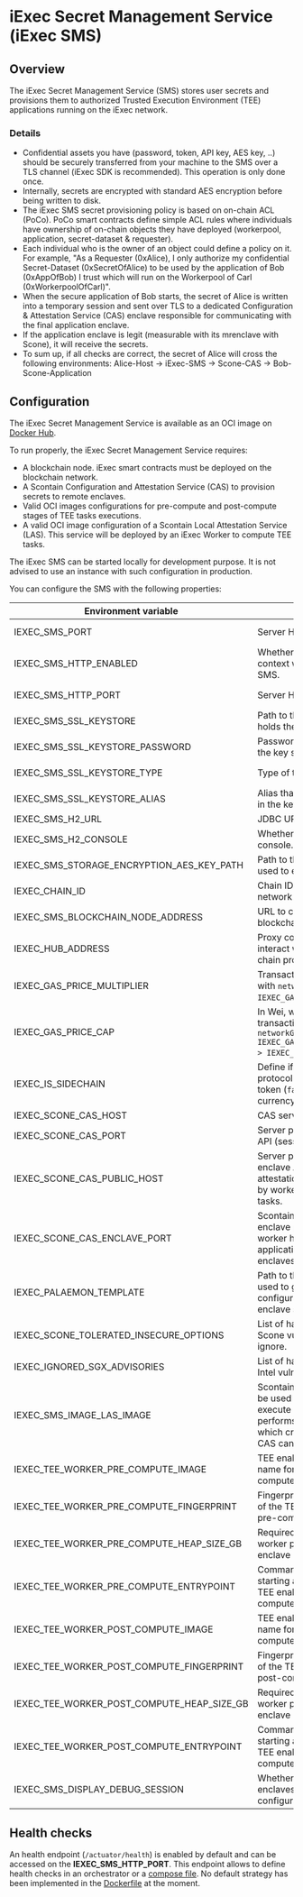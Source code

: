 # iExec Secret Management Service (iExec SMS)

## Overview

The iExec Secret Management Service (SMS) stores user secrets and provisions them to authorized Trusted Execution Environment (TEE) applications running on the iExec network.

### Details

* Confidential assets you have (password, token, API key, AES key, ..) should be securely transferred from your machine to the SMS over a TLS channel (iExec SDK is recommended). This operation is only done once.
* Internally, secrets are encrypted with standard AES encryption before being written to disk. 
* The iExec SMS secret provisioning policy is based on on-chain ACL (PoCo). PoCo smart contracts define simple ACL rules where individuals have ownership of on-chain objects they have deployed (workerpool, application, secret-dataset & requester).
* Each individual who is the owner of an object could define a policy on it. For example, "As a Requester (0xAlice), I only authorize my confidential Secret-Dataset (0xSecretOfAlice) to be used by the application of Bob (0xAppOfBob) I trust which will run on the Workerpool of Carl (0xWorkerpoolOfCarl)".
* When the secure application of Bob starts, the secret of Alice is written into a temporary session and sent over TLS to a dedicated  Configuration & Attestation Service (CAS) enclave responsible for communicating with the final application enclave.
* If the application enclave is legit (measurable with its mrenclave with Scone), it will receive the secrets.
* To sum up, if all checks are correct, the secret of Alice will cross the following environments: Alice-Host -> iExec-SMS -> Scone-CAS -> Bob-Scone-Application

## Configuration

The iExec Secret Management Service is available as an OCI image on [Docker Hub](https://hub.docker.com/r/iexechub/iexec-sms/tags).

To run properly, the iExec Secret Management Service requires:
* A blockchain node. iExec smart contracts must be deployed on the blockchain network.
* A Scontain Configuration and Attestation Service (CAS) to provision secrets to remote enclaves.
* Valid OCI images configurations for pre-compute and post-compute stages of TEE tasks executions.
* A valid OCI image configuration of a Scontain Local Attestation Service (LAS).
  This service will be deployed by an iExec Worker to compute TEE tasks.

The iExec SMS can be started locally for development purpose.
It is not advised to use an instance with such configuration in production.

You can configure the SMS with the following properties:

| Environment variable | Description | Type | Default value |
| --- | --- | --- | --- |
| IEXEC_SMS_PORT | Server HTTPS port. | Positive integer | `15443` |
| IEXEC_SMS_HTTP_ENABLED | Whether to start an http context when starting the SMS. | Boolean | `true` |
| IEXEC_SMS_HTTP_PORT | Server HTTP port. | Positive integer | `13300` |
| IEXEC_SMS_SSL_KEYSTORE | Path to the key store that holds the SSL certificate. | String | `src/main/resources/ssl-keystore-dev.p12` |
| IEXEC_SMS_SSL_KEYSTORE_PASSWORD | Password used to access the key store. | String | `whatever` |
| IEXEC_SMS_SSL_KEYSTORE_TYPE | Type of the key store. | Positive integer | `PKCS12` |
| IEXEC_SMS_SSL_KEYSTORE_ALIAS | Alias that identifies the key in the key store. | String | `iexec-core` |
| IEXEC_SMS_H2_URL | JDBC URL of the database. | URL | `jdbc:h2:file:/tmp/h2/sms-h2` |
| IEXEC_SMS_H2_CONSOLE | Whether to enable the H2 console. | Boolean | `false` |
| IEXEC_SMS_STORAGE_ENCRYPTION_AES_KEY_PATH  | Path to the key created and used to encrypt secrets. | String | `src/main/resources/iexec-sms-aes.key` |
| IEXEC_CHAIN_ID | Chain ID of the blockchain network to connect. | Positive integer | `17` |
| IEXEC_SMS_BLOCKCHAIN_NODE_ADDRESS | URL to connect to the blockchain node. | URL | `http://localhost:8545` |
| IEXEC_HUB_ADDRESS | Proxy contract address to interact with the iExec on-chain protocol. | String | `0xBF6B2B07e47326B7c8bfCb4A5460bef9f0Fd2002` |
| IEXEC_GAS_PRICE_MULTIPLIER | Transactions will be sent with `networkGasPrice * IEXEC_GAS_PRICE_MULTIPLIER`. | Float | `1.0` |
| IEXEC_GAS_PRICE_CAP | In Wei, will be used for transactions if `networkGasPrice * IEXEC_GAS_PRICE_MULTIPLIER > IEXEC_GAS_PRICE_CAP`. | Integer | `22000000000` |
| IEXEC_IS_SIDECHAIN | Define if iExec on-chain protocol is built on top of token (`false`) or native currency (`true`). | Boolean | `false` |
| IEXEC_SCONE_CAS_HOST | CAS service host. | String | `localhost` |
| IEXEC_SCONE_CAS_PORT | Server port of the CAS client API (session management). | Positive integer | `8081` |
| IEXEC_SCONE_CAS_PUBLIC_HOST | Server port of the CAS enclave API (remote attestation). Typically used by workers to execute TEE tasks. | Positive integer | `localhost` |
| IEXEC_SCONE_CAS_ENCLAVE_PORT | Scontain CAS service enclave port, used from worker host to attest applications running within enclaves. | Positive integer | `18765` |
| IEXEC_PALAEMON_TEMPLATE | Path to the template file used to generate configurations of TEE enclave sessions. | String | `src/main/resources/palaemonTemplate.vm` |
| IEXEC_SCONE_TOLERATED_INSECURE_OPTIONS | List of hardware or software Scone vulnerabilities to ignore. | String | |
| IEXEC_IGNORED_SGX_ADVISORIES | List of hardware or software Intel vulnerabilities to ignore. | String | |
| IEXEC_SMS_IMAGE_LAS_IMAGE | Scontain LAS OCI image to be used by workers to execute TEE tasks. LAS performs local attestation which creates a quote that CAS can verify. | String | |
| IEXEC_TEE_WORKER_PRE_COMPUTE_IMAGE | TEE enabled OCI image name for worker pre-compute stage of TEE tasks. | String | |
| IEXEC_TEE_WORKER_PRE_COMPUTE_FINGERPRINT | Fingerprint (aka mrenclave) of the TEE enabled worker pre-compute image. | String | |
| IEXEC_TEE_WORKER_PRE_COMPUTE_HEAP_SIZE_GB | Required heap size for a worker pre-compute enclave (in Giga Bytes). | Positive integer | `4` |
| IEXEC_TEE_WORKER_PRE_COMPUTE_ENTRYPOINT | Command executed when starting a container from the TEE enabled worker pre-compute image. | String | `java -jar /app/app.jar` |
| IEXEC_TEE_WORKER_POST_COMPUTE_IMAGE | TEE enabled OCI image name for worker post-compute stage of TEE tasks. | String | |
| IEXEC_TEE_WORKER_POST_COMPUTE_FINGERPRINT | Fingerprint (aka mrenclave) of the TEE enabled worker post-compute image. | String | |
| IEXEC_TEE_WORKER_POST_COMPUTE_HEAP_SIZE_GB | Required heap size for a worker post-compute enclave (in Giga Bytes). | Positive integer | `4` |
| IEXEC_TEE_WORKER_POST_COMPUTE_ENTRYPOINT | Command executed when starting a container from the TEE enabled worker post-compute image. | String | `java -jar /app/app.jar` |
| IEXEC_SMS_DISPLAY_DEBUG_SESSION | Whether to display TEE enclaves sessions configuration in SMS logs. | Boolean | `false` |

## Health checks

An health endpoint (`/actuator/health`) is enabled by default and can be accessed on the **IEXEC_SMS_HTTP_PORT**.
This endpoint allows to define health checks in an orchestrator or a [compose file](https://github.com/compose-spec/compose-spec/blob/master/spec.md#healthcheck).
No default strategy has been implemented in the [Dockerfile](src/main/resources/Dockerfile.untrusted) at the moment.
